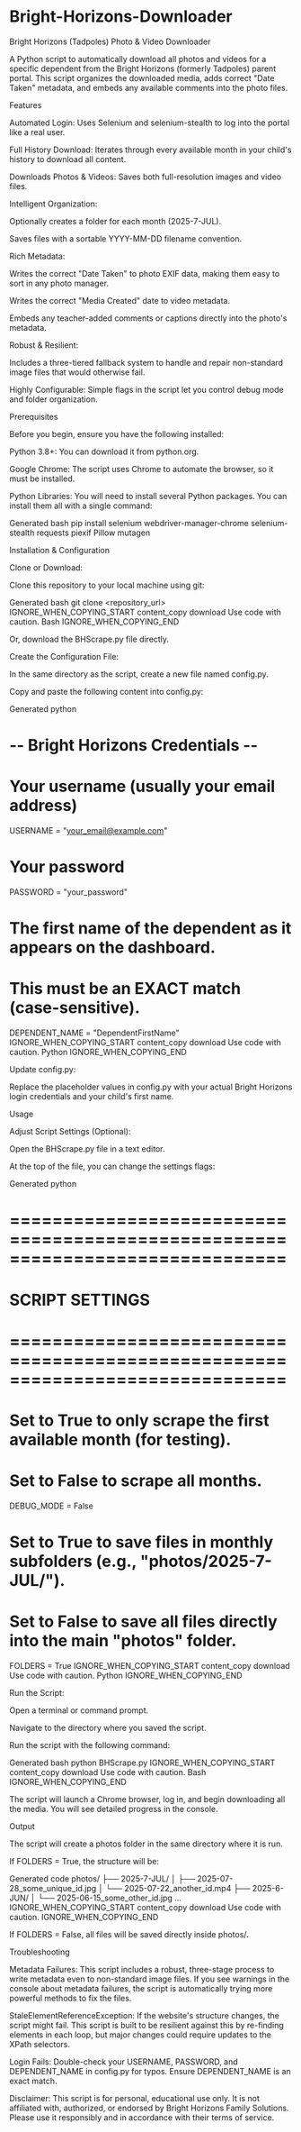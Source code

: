 # Bright-Horizons-Downloader
Bright Horizons (Tadpoles) Photo &amp; Video Downloader

A Python script to automatically download all photos and videos for a specific dependent from the Bright Horizons (formerly Tadpoles) parent portal. This script organizes the downloaded media, adds correct "Date Taken" metadata, and embeds any available comments into the photo files.

Features

Automated Login: Uses Selenium and selenium-stealth to log into the portal like a real user.

Full History Download: Iterates through every available month in your child's history to download all content.

Downloads Photos & Videos: Saves both full-resolution images and video files.

Intelligent Organization:

Optionally creates a folder for each month (2025-7-JUL).

Saves files with a sortable YYYY-MM-DD filename convention.

Rich Metadata:

Writes the correct "Date Taken" to photo EXIF data, making them easy to sort in any photo manager.

Writes the correct "Media Created" date to video metadata.

Embeds any teacher-added comments or captions directly into the photo's metadata.

Robust & Resilient:

Includes a three-tiered fallback system to handle and repair non-standard image files that would otherwise fail.

Highly Configurable: Simple flags in the script let you control debug mode and folder organization.

Prerequisites

Before you begin, ensure you have the following installed:

Python 3.8+: You can download it from python.org.

Google Chrome: The script uses Chrome to automate the browser, so it must be installed.

Python Libraries: You will need to install several Python packages. You can install them all with a single command:

Generated bash
pip install selenium webdriver-manager-chrome selenium-stealth requests piexif Pillow mutagen

Installation & Configuration

Clone or Download:

Clone this repository to your local machine using git:

Generated bash
git clone <repository_url>
IGNORE_WHEN_COPYING_START
content_copy
download
Use code with caution.
Bash
IGNORE_WHEN_COPYING_END

Or, download the BHScrape.py file directly.

Create the Configuration File:

In the same directory as the script, create a new file named config.py.

Copy and paste the following content into config.py:

Generated python
# -- Bright Horizons Credentials --

# Your username (usually your email address)
USERNAME = "your_email@example.com"

# Your password
PASSWORD = "your_password"

# The first name of the dependent as it appears on the dashboard.
# This must be an EXACT match (case-sensitive).
DEPENDENT_NAME = "DependentFirstName"
IGNORE_WHEN_COPYING_START
content_copy
download
Use code with caution.
Python
IGNORE_WHEN_COPYING_END

Update config.py:

Replace the placeholder values in config.py with your actual Bright Horizons login credentials and your child's first name.

Usage

Adjust Script Settings (Optional):

Open the BHScrape.py file in a text editor.

At the top of the file, you can change the settings flags:

Generated python
# ==============================================================================
# SCRIPT SETTINGS
# ==============================================================================

# Set to True to only scrape the first available month (for testing).
# Set to False to scrape all months.
DEBUG_MODE = False

# Set to True to save files in monthly subfolders (e.g., "photos/2025-7-JUL/").
# Set to False to save all files directly into the main "photos" folder.
FOLDERS = True
IGNORE_WHEN_COPYING_START
content_copy
download
Use code with caution.
Python
IGNORE_WHEN_COPYING_END

Run the Script:

Open a terminal or command prompt.

Navigate to the directory where you saved the script.

Run the script with the following command:

Generated bash
python BHScrape.py
IGNORE_WHEN_COPYING_START
content_copy
download
Use code with caution.
Bash
IGNORE_WHEN_COPYING_END

The script will launch a Chrome browser, log in, and begin downloading all the media. You will see detailed progress in the console.

Output

The script will create a photos folder in the same directory where it is run.

If FOLDERS = True, the structure will be:

Generated code
photos/
├── 2025-7-JUL/
│   ├── 2025-07-28_some_unique_id.jpg
│   └── 2025-07-22_another_id.mp4
├── 2025-6-JUN/
│   └── 2025-06-15_some_other_id.jpg
...
IGNORE_WHEN_COPYING_START
content_copy
download
Use code with caution.
IGNORE_WHEN_COPYING_END

If FOLDERS = False, all files will be saved directly inside photos/.

Troubleshooting

Metadata Failures: This script includes a robust, three-stage process to write metadata even to non-standard image files. If you see warnings in the console about metadata failures, the script is automatically trying more powerful methods to fix the files.

StaleElementReferenceException: If the website's structure changes, the script might fail. This script is built to be resilient against this by re-finding elements in each loop, but major changes could require updates to the XPath selectors.

Login Fails: Double-check your USERNAME, PASSWORD, and DEPENDENT_NAME in config.py for typos. Ensure DEPENDENT_NAME is an exact match.

Disclaimer: This script is for personal, educational use only. It is not affiliated with, authorized, or endorsed by Bright Horizons Family Solutions. Please use it responsibly and in accordance with their terms of service.
